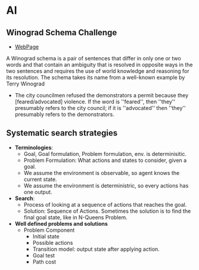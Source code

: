 # AI

## Winograd Schema Challenge
- [WebPage](https://cs.nyu.edu/faculty/davise/papers/WinogradSchemas/WS.html)

A Winograd schema is a pair of sentences that differ in only one or two words and that contain an ambiguity that is resolved in opposite ways in the two sentences and requires the use of world knowledge and reasoning for its resolution. The schema takes its name from a well-known example by Terry Winograd
- The city councilmen refused the demonstrators a permit because they [feared/advocated] violence.
If the word is ''feared'', then ''they'' presumably refers to the city council; if it is ''advocated'' then ''they'' presumably refers to the demonstrators.

## Systematic search strategies
- **Terminologies**:
  - Goal, Goal formulation, Problem formulation, env. is determinisitic.
  - Problem Formulation: What actions and states to consider, given a goal.
  - We assume the environment is observable, so agent knows the current state.
  - We assume the environment is deterministric, so every actions has one output.
- **Search**:
  - Process of looking at a sequence of actions that reaches the goal.
  - Solution: Sequence of Actions. Sometimes the solution is to find the final goal state, like in N-Queens Problem.
- **Well defined problems and solutions**
  - Problem Component
    - Initial state
    - Possible actions
    - Transition model: output state after applying action.
    - Goal test
    - Path cost
   
  
